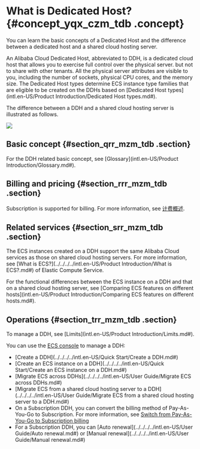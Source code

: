 # What is Dedicated Host? {#concept_yqx_czm_tdb .concept}

You can learn the basic concepts of a Dedicated Host and the difference between a dedicated host and a shared cloud hosting server.

An Alibaba Cloud Dedicated Host, abbreviated to DDH, is a dedicated cloud host that allows you to exercise full control over the physical server. but not to share with other tenants. All the physical server attributes are visible to you, including the number of sockets, physical CPU cores, and the memory size. The Dedicated Host types determine ECS instance type families that are eligible to be created on the DDHs based on [Dedicated Host types](intl.en-US/Product Introduction/Dedicated Host types.md#).

The difference between a DDH and a shared cloud hosting server is illustrated as follows.

![](http://static-aliyun-doc.oss-cn-hangzhou.aliyuncs.com/assets/img/6617/1542277805891_en-US.png)

## Basic concept {#section_qrr_mzm_tdb .section}

For the DDH related basic concept, see [Glossary](intl.en-US/Product Introduction/Glossary.md#).

## Billing and pricing {#section_rrr_mzm_tdb .section}

Subscription is supported for billing. For more information, see [计费概述](../../../../intl.en-US/.md#).

## Related services {#section_srr_mzm_tdb .section}

The ECS instances created on a DDH support the same Alibaba Cloud services as those on shared cloud hosting servers. For more information, see [What is ECS?](../../../../intl.en-US/Product Introduction/What is ECS?.md#) of Elastic Compute Service.

For the functional differences between the ECS instance on a DDH and that on a shared cloud hosting server, see [Comparing ECS features on different hosts](intl.en-US/Product Introduction/Comparing ECS features on different hosts.md#).

## Operations {#section_trr_mzm_tdb .section}

To manage a DDH, see [Limits](intl.en-US/Product Introduction/Limits.md#).

You can use the [ECS console](https://ecs.console.aliyun.com/#/home) to manage a DDH:

-   [Create a DDH](../../../../intl.en-US/Quick Start/Create a DDH.md#)
-   [Create an ECS instance on a DDH](../../../../intl.en-US/Quick Start/Create an ECS instance on a DDH.md#)
-   [Migrate ECS across DDHs](../../../../intl.en-US/User Guide/Migrate ECS across DDHs.md#)
-   [Migrate ECS from a shared cloud hosting server to a DDH](../../../../intl.en-US/User Guide/Migrate ECS from a shared cloud hosting server to a DDH.md#)
-   On a Subscription DDH, you can convert the billing method of Pay-As-You-Go to Subscription. For more information, see [Switch from Pay-As-You-Go to Subscription billing](../../../../intl.en-US/Pricing/Limits.md#)
-   For a Subscription DDH, you can [Auto renewal](../../../../intl.en-US/User Guide/Auto renewal.md#) or [Manual renewal](../../../../intl.en-US/User Guide/Manual renewal.md#)

